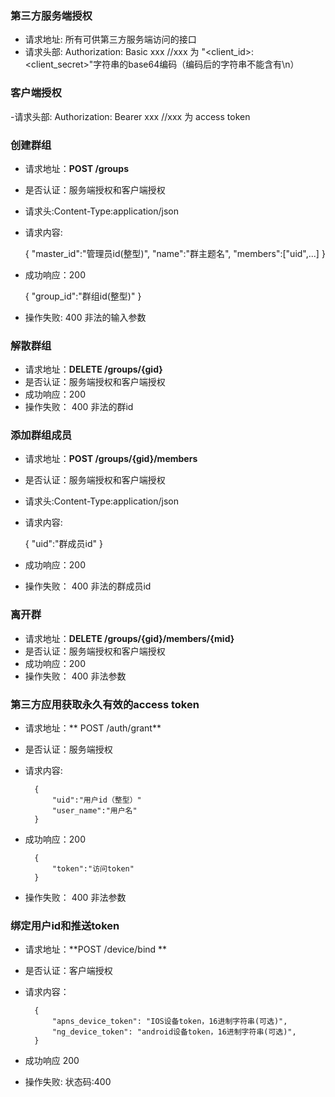 
### 第三方服务端授权
- 请求地址: 所有可供第三方服务端访问的接口
- 请求头部: Authorization: Basic xxx  //xxx 为 "<client_id>:<client_secret>"字符串的base64编码（编码后的字符串不能含有\n）


### 客户端授权
-请求头部: Authorization: Bearer xxx  //xxx 为 access token

### 创建群组
- 请求地址：**POST /groups**
- 是否认证：服务端授权和客户端授权
- 请求头:Content-Type:application/json
- 请求内容:


     {
        "master_id":"管理员id(整型)",
        "name":"群主题名",
        "members":["uid",...]
     }


- 成功响应：200

    {
        "group_id":"群组id(整型)"
    }


- 操作失败:
  400 非法的输入参数

### 解散群组
- 请求地址：**DELETE /groups/{gid}**
- 是否认证：服务端授权和客户端授权
- 成功响应：200
- 操作失败：
  400 非法的群id

### 添加群组成员
- 请求地址：**POST /groups/{gid}/members**
- 是否认证：服务端授权和客户端授权
- 请求头:Content-Type:application/json
- 请求内容:

    {
        "uid":"群成员id"
    }

- 成功响应：200
- 操作失败：
  400 非法的群成员id

### 离开群
- 请求地址：**DELETE /groups/{gid}/members/{mid}**
- 是否认证：服务端授权和客户端授权
- 成功响应：200
- 操作失败：
  400 非法参数


### 第三方应用获取永久有效的access token
- 请求地址：** POST /auth/grant**
- 是否认证：服务端授权
- 请求内容:

        {
            "uid":"用户id（整型）"
            "user_name":"用户名"
        }
        
- 成功响应：200

        {
            "token":"访问token"
        }
    
- 操作失败：
  400 非法参数


### 绑定用户id和推送token
- 请求地址：**POST /device/bind **
- 是否认证：客户端授权
- 请求内容：

        {
            "apns_device_token": "IOS设备token，16进制字符串(可选)",
            "ng_device_token": "android设备token，16进制字符串(可选)",
        }

- 成功响应 200

- 操作失败:
状态码:400
